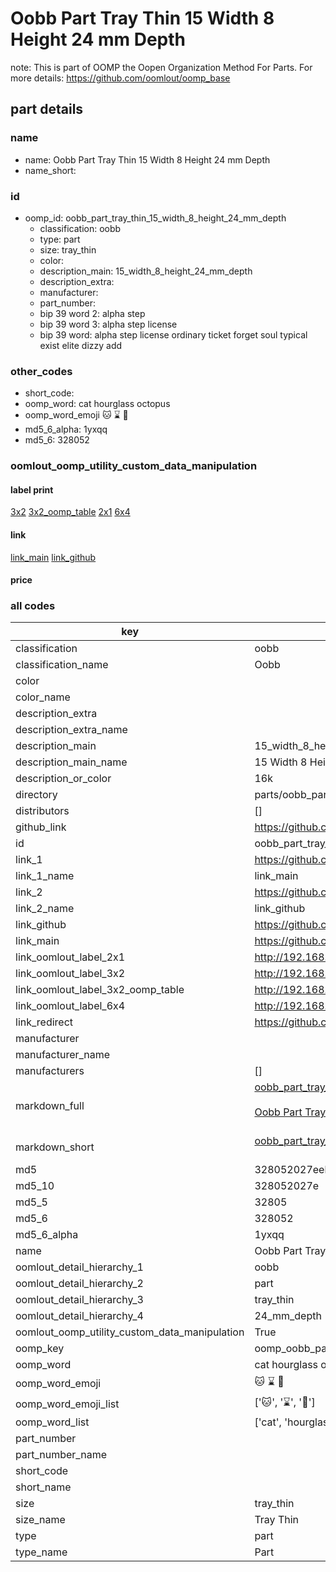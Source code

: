# Oobb Part Tray Thin 15 Width 8 Height 24 mm Depth  

note: This is part of OOMP the Oopen Organization Method For Parts. For more details: https://github.com/oomlout/oomp_base

##  part details
  







### name
* name: Oobb Part Tray Thin 15 Width 8 Height 24 mm Depth
* name_short: 
### id
* oomp_id: oobb_part_tray_thin_15_width_8_height_24_mm_depth
  * classification: oobb
  * type: part
  * size: tray_thin
  * color: 
  * description_main: 15_width_8_height_24_mm_depth
  * description_extra: 
  * manufacturer: 
  * part_number: 
  * bip 39 word 2: alpha step
  * bip 39 word 3: alpha step license
  * bip 39 word: alpha step license ordinary ticket forget soul typical exist elite dizzy add

### other_codes
* short_code: 
* oomp_word: cat hourglass octopus
* oomp_word_emoji :cat: :hourglass: :octopus:
* md5_6_alpha: 1yxqq
* md5_6: 328052






### oomlout_oomp_utility_custom_data_manipulation
#### label print
[3x2](http://192.168.1.245:1112/?label=oomp%201yxqq)
[3x2_oomp_table](http://192.168.1.108:1112/?label=oomp%201yxqq)
[2x1](http://192.168.1.242:1112/?label=oomp%201yxqq)
[6x4](http://192.168.1.55:1112/?label=oomp%201yxqq)    

#### link

[link_main](https://github.com/oomlout/oomlout_oomp_version_1_messy/tree/main/parts/oobb_part_tray_thin_15_width_8_height_24_mm_depth) [link_github](https://github.com/oomlout/oomlout_oomp_version_1_messy/tree/main/parts/oobb_part_tray_thin_15_width_8_height_24_mm_depth)                             

#### price







### all codes 
| key | value |  
| --- | --- |  
| classification | oobb |  
| classification_name | Oobb |  
| color |  |  
| color_name |  |  
| description_extra |  |  
| description_extra_name |  |  
| description_main | 15_width_8_height_24_mm_depth |  
| description_main_name | 15 Width 8 Height 24 mm Depth |  
| description_or_color | 16k |  
| directory | parts/oobb_part_tray_thin_15_width_8_height_24_mm_depth |  
| distributors | [] |  
| github_link | https://github.com/oomlout/oomlout_oomp_part_src/tree/main/parts/oobb_part_tray_thin_15_width_8_height_24_mm_depth |  
| id | oobb_part_tray_thin_15_width_8_height_24_mm_depth |  
| link_1 | https://github.com/oomlout/oomlout_oomp_version_1_messy/tree/main/parts/oobb_part_tray_thin_15_width_8_height_24_mm_depth |  
| link_1_name | link_main |  
| link_2 | https://github.com/oomlout/oomlout_oomp_version_1_messy/tree/main/parts/oobb_part_tray_thin_15_width_8_height_24_mm_depth |  
| link_2_name | link_github |  
| link_github | https://github.com/oomlout/oomlout_oomp_version_1_messy/tree/main/parts/oobb_part_tray_thin_15_width_8_height_24_mm_depth |  
| link_main | https://github.com/oomlout/oomlout_oomp_version_1_messy/tree/main/parts/oobb_part_tray_thin_15_width_8_height_24_mm_depth |  
| link_oomlout_label_2x1 | http://192.168.1.242:1112/?label=oomp%201yxqq |  
| link_oomlout_label_3x2 | http://192.168.1.245:1112/?label=oomp%201yxqq |  
| link_oomlout_label_3x2_oomp_table | http://192.168.1.108:1112/?label=oomp%201yxqq |  
| link_oomlout_label_6x4 | http://192.168.1.55:1112/?label=oomp%201yxqq |  
| link_redirect | https://github.com/oomlout/oomlout_oomp_version_1_messy/tree/main/parts/oobb_part_tray_thin_15_width_8_height_24_mm_depth |  
| manufacturer |  |  
| manufacturer_name |  |  
| manufacturers | [] |  
| markdown_full | [oobb_part_tray_thin_15_width_8_height_24_mm_depth](none)<br>[](none)<br>[Oobb Part Tray Thin 15 Width 8 Height 24 Mm Depth](none)<br><br> |  
| markdown_short | [oobb_part_tray_thin_15_width_8_height_24_mm_depth](none)<br><br> |  
| md5 | 328052027eebf9f56d70d9c502755838 |  
| md5_10 | 328052027e |  
| md5_5 | 32805 |  
| md5_6 | 328052 |  
| md5_6_alpha | 1yxqq |  
| name | Oobb Part Tray Thin 15 Width 8 Height 24 mm Depth |  
| oomlout_detail_hierarchy_1 | oobb |  
| oomlout_detail_hierarchy_2 | part |  
| oomlout_detail_hierarchy_3 | tray_thin |  
| oomlout_detail_hierarchy_4 | 24_mm_depth |  
| oomlout_oomp_utility_custom_data_manipulation | True |  
| oomp_key | oomp_oobb_part_tray_thin_15_width_8_height_24_mm_depth |  
| oomp_word | cat hourglass octopus |  
| oomp_word_emoji | :cat: :hourglass: :octopus: |  
| oomp_word_emoji_list | [':cat:', ':hourglass:', ':octopus:'] |  
| oomp_word_list | ['cat', 'hourglass', 'octopus'] |  
| part_number |  |  
| part_number_name |  |  
| short_code |  |  
| short_name |  |  
| size | tray_thin |  
| size_name | Tray Thin |  
| type | part |  
| type_name | Part |  
